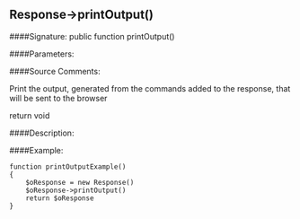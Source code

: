 ## Response->printOutput()

####Signature: public function printOutput()

####Parameters:


####Source Comments:

Print the output, generated from the commands added to the response, that will be sent to the browser



return void



####Description:


####Example:
```
function printOutputExample()
{
    $oResponse = new Response()
    $oResponse->printOutput()
    return $oResponse
}
```